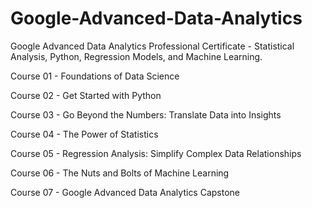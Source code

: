 # Google-Advanced-Data-Analytics
Google Advanced Data Analytics Professional Certificate - Statistical Analysis, Python, Regression Models, and Machine Learning.

Course 01 - Foundations of Data Science

Course 02 - Get Started with Python

Course 03 - Go Beyond the Numbers: Translate Data into Insights

Course 04 - The Power of Statistics

Course 05 - Regression Analysis: Simplify Complex Data Relationships

Course 06 - The Nuts and Bolts of Machine Learning

Course 07 - Google Advanced Data Analytics Capstone
